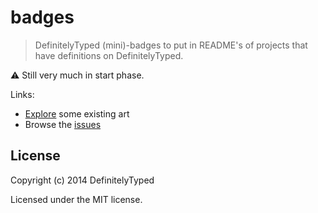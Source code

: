 # badges

> DefinitelyTyped (mini)-badges to put in README's of projects that have definitions on DefinitelyTyped.

:warning: Still very much in start phase.

Links:

* [Explore](https://github.com/DefinitelyTyped/badges/blob/master/explore/explore.md) some existing art
* Browse the [issues](https://github.com/DefinitelyTyped/badges/issues)

## License

Copyright (c) 2014 DefinitelyTyped

Licensed under the MIT license.
